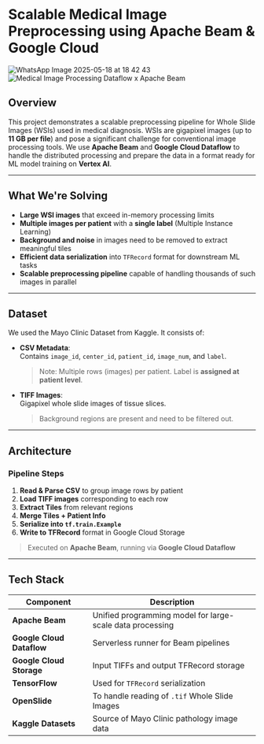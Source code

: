 # Scalable Medical Image Preprocessing using Apache Beam & Google Cloud

![WhatsApp Image 2025-05-18 at 18 42 43](https://github.com/user-attachments/assets/8975a2b9-8092-4491-9ec7-6a6d91a55e52)
![Medical Image Processing Dataflow x Apache Beam](https://github.com/user-attachments/assets/c2f3e70b-7b22-4138-bd77-2cfcd59d5d1f)

## Overview

This project demonstrates a scalable preprocessing pipeline for Whole Slide Images (WSIs) used in medical diagnosis. WSIs are gigapixel images (up to **11 GB per file**) and pose a significant challenge for conventional image processing tools. We use **Apache Beam** and **Google Cloud Dataflow** to handle the distributed processing and prepare the data in a format ready for ML model training on **Vertex AI**.

---

## What We're Solving

- **Large WSI images** that exceed in-memory processing limits  
- **Multiple images per patient** with a **single label** (Multiple Instance Learning)  
- **Background and noise** in images need to be removed to extract meaningful tiles  
- **Efficient data serialization** into `TFRecord` format for downstream ML tasks  
- **Scalable preprocessing pipeline** capable of handling thousands of such images in parallel  

---

## Dataset

We used the Mayo Clinic Dataset from Kaggle. It consists of:

- **CSV Metadata**:  
  Contains `image_id`, `center_id`, `patient_id`, `image_num`, and `label`.  
  > Note: Multiple rows (images) per patient. Label is **assigned at patient level**.

- **TIFF Images**:  
  Gigapixel whole slide images of tissue slices.  
  > Background regions are present and need to be filtered out.

---

## Architecture

### Pipeline Steps

1. **Read & Parse CSV** to group image rows by patient  
2. **Load TIFF images** corresponding to each row  
3. **Extract Tiles** from relevant regions  
4. **Merge Tiles + Patient Info**  
5. **Serialize into `tf.train.Example`**  
6. **Write to TFRecord** format in Google Cloud Storage  

> Executed on **Apache Beam**, running via **Google Cloud Dataflow**

---

## Tech Stack

| Component | Description |
|----------|-------------|
| **Apache Beam** | Unified programming model for large-scale data processing |
| **Google Cloud Dataflow** | Serverless runner for Beam pipelines |
| **Google Cloud Storage** | Input TIFFs and output TFRecord storage |
| **TensorFlow** | Used for `TFRecord` serialization |
| **OpenSlide** | To handle reading of `.tif` Whole Slide Images |
| **Kaggle Datasets** | Source of Mayo Clinic pathology image data |
